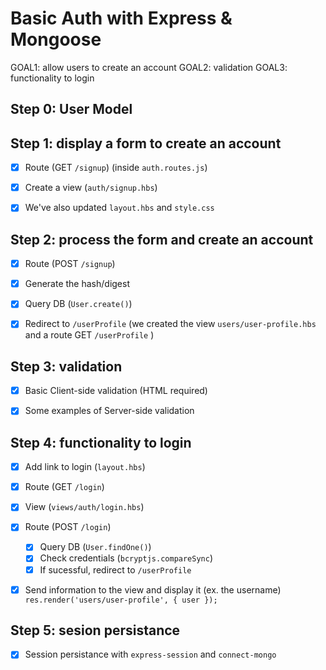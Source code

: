 

# Basic Auth with Express & Mongoose


GOAL1: allow users to create an account
GOAL2: validation
GOAL3: functionality to login


## Step 0: User Model


## Step 1: display a form to create an account

- [x] Route (GET `/signup`) (inside `auth.routes.js`)
- [x] Create a view (`auth/signup.hbs`)
- [x] We've also updated `layout.hbs` and `style.css`


## Step 2: process the form and create an account

- [x] Route (POST `/signup`)
- [x] Generate the hash/digest
- [x] Query DB (`User.create()`)
- [x] Redirect to `/userProfile` (we created the view `users/user-profile.hbs` and a route GET `/userProfile` )


## Step 3: validation
- [x] Basic Client-side validation (HTML required)
- [x] Some examples of Server-side validation


## Step 4: functionality to login

- [x] Add link to login (`layout.hbs`)

- [x] Route (GET `/login`)
- [x] View (`views/auth/login.hbs`)


- [x] Route (POST `/login`)
  - [x] Query DB (`User.findOne()`)
  - [x] Check credentials (`bcryptjs.compareSync`)
  - [x] If sucessful, redirect to `/userProfile`

- [x] Send information to the view and display it (ex. the username)
  `res.render('users/user-profile', { user });`


## Step 5: sesion persistance

- [x] Session persistance with `express-session` and `connect-mongo`

